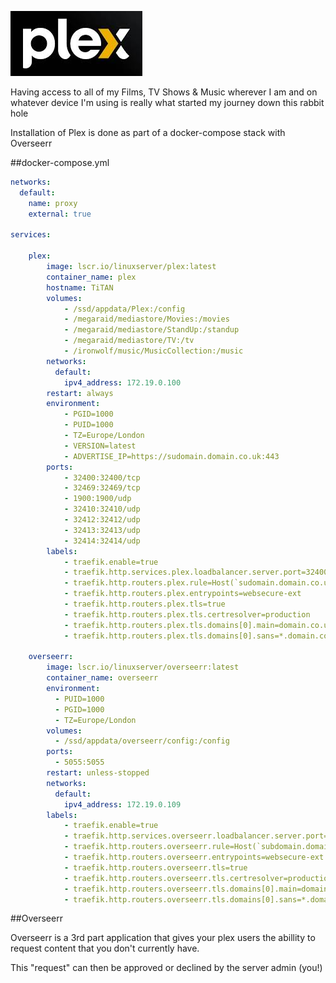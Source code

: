 
![](images/Plex.png)

Having access to all of my Films, TV Shows & Music wherever I am and on whatever device I'm using is really what started my journey down this rabbit hole 

Installation of Plex is done as part of a docker-compose stack with Overseerr

##docker-compose.yml

``` yaml
networks:
  default:
    name: proxy
    external: true

services:

    plex:
        image: lscr.io/linuxserver/plex:latest
        container_name: plex
        hostname: TiTAN
        volumes:
            - /ssd/appdata/Plex:/config
            - /megaraid/mediastore/Movies:/movies
            - /megaraid/mediastore/StandUp:/standup
            - /megaraid/mediastore/TV:/tv
            - /ironwolf/music/MusicCollection:/music
        networks:
          default:
            ipv4_address: 172.19.0.100
        restart: always
        environment:
            - PGID=1000
            - PUID=1000
            - TZ=Europe/London
            - VERSION=latest
            - ADVERTISE_IP=https://sudomain.domain.co.uk:443
        ports:
            - 32400:32400/tcp
            - 32469:32469/tcp
            - 1900:1900/udp
            - 32410:32410/udp
            - 32412:32412/udp
            - 32413:32413/udp
            - 32414:32414/udp
        labels:
            - traefik.enable=true
            - traefik.http.services.plex.loadbalancer.server.port=32400
            - traefik.http.routers.plex.rule=Host(`sudomain.domain.co.uk`)
            - traefik.http.routers.plex.entrypoints=websecure-ext
            - traefik.http.routers.plex.tls=true
            - traefik.http.routers.plex.tls.certresolver=production
            - traefik.http.routers.plex.tls.domains[0].main=domain.co.uk
            - traefik.http.routers.plex.tls.domains[0].sans=*.domain.co.uk

    overseerr:
        image: lscr.io/linuxserver/overseerr:latest
        container_name: overseerr
        environment:
          - PUID=1000
          - PGID=1000
          - TZ=Europe/London
        volumes:
          - /ssd/appdata/overseerr/config:/config
        ports:
          - 5055:5055
        restart: unless-stopped
        networks:
          default:
            ipv4_address: 172.19.0.109
        labels:
            - traefik.enable=true
            - traefik.http.services.overseerr.loadbalancer.server.port=5055
            - traefik.http.routers.overseerr.rule=Host(`subdomain.domain.co.uk`)
            - traefik.http.routers.overseerr.entrypoints=websecure-ext
            - traefik.http.routers.overseerr.tls=true
            - traefik.http.routers.overseerr.tls.certresolver=production
            - traefik.http.routers.overseerr.tls.domains[0].main=domain.co.uk
            - traefik.http.routers.overseerr.tls.domains[0].sans=*.domain.co.uk
```

##Overseerr

Overseerr is a 3rd part application that gives your plex users the abillity to request content that you don't currently have.

This "request" can then be approved or declined by the server admin (you!)

